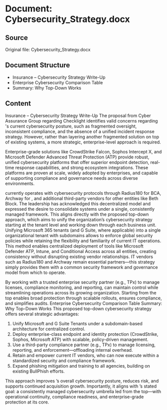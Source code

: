 # Document: Cybersecurity_Strategy.docx

## Source
Original file: Cybersecurity_Strategy.docx

## Document Structure
-  Insurance – Cybersecurity Strategy Write-Up
- Enterprise Cybersecurity Comparison Table
- Summary: Why Top-Down Works

## Content
 Insurance – Cybersecurity Strategy Write-Up
The proposal from Cyber Assurance Group regarding Checklight identifies valid concerns regarding 's current cybersecurity posture, such as fragmented oversight, inconsistent compliance, and the absence of a unified incident response strategy. However, rather than layering another fragmented solution on top of existing systems, a more strategic, enterprise-level approach is required.

Enterprise-grade solutions like CrowdStrike Falcon, Sophos Intercept X, and Microsoft Defender Advanced Threat Protection (ATP) provide robust, unified cybersecurity platforms that offer superior endpoint detection, real-time response capabilities, and strong ecosystem integrations. These platforms are proven at scale, widely adopted by enterprises, and capable of supporting compliance and governance needs across diverse environments.

 currently operates with cybersecurity protocols through Radius180 for BCA, Archway for , and additional third-party vendors for other entities like Beth Block. The leadership has acknowledged this decentralized model and expressed the desire to consolidate systems under a single, consistently managed framework. This aligns directly with the proposed top-down approach, which aims to unify the organization’s cybersecurity strategy starting at the tenant level and working down through each business unit.
Unifying Microsoft 365 tenants (and G Suite, where applicable) into a single organizational tenant with subdomains allows  to enforce global security policies while retaining the flexibility and familiarity of current IT operations. This method enables centralized deployment of tools like Microsoft Defender ATP, Intune, and Conditional Access across all entities, creating consistency without disrupting existing vendor relationships. IT vendors such as Radius180 and Archway remain essential partners—this strategy simply provides them with a common security framework and governance model from which to operate.

By working with a trusted enterprise security partner (e.g., TPx) to manage licenses, compliance monitoring, and reporting,  can maintain control while streamlining operations across its growing organization. Starting from the top enables broad protection through scalable rollouts, ensures compliance, and simplifies audits.
Enterprise Cybersecurity Comparison Table
Summary: Why Top-Down Works
This proposed top-down cybersecurity strategy offers several strategic advantages:

1. Unify Microsoft and G Suite Tenants under a subdomain-based architecture for centralized control.
2. Deploy enterprise-class endpoint and identity protection (CrowdStrike, Sophos, Microsoft ATP) with scalable, policy-driven management.
3. Use a third-party compliance partner (e.g., TPx) to manage licensing, reporting, and enforcement—offloading internal overhead.
4. Retain and empower current IT vendors, who can now execute within a standardized security and compliance framework.
5. Expand phishing mitigation and training to all agencies, building on existing BullPhish efforts.

This approach improves ’s overall cybersecurity posture, reduces risk, and supports continued acquisition growth. Importantly, it aligns with ’s stated goal: a consistently managed cybersecurity umbrella led from the top—with operational continuity, compliance readiness, and enterprise-grade protection at its core.
